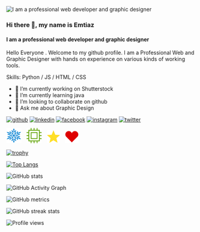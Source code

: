 ![I am a professional web developer and graphic designer](https://scontent.fdac41-1.fna.fbcdn.net/v/t39.30808-6/313267123_2920837604885139_5243575543214760913_n.jpg?_nc_cat=105&ccb=1-7&_nc_sid=8bfeb9&_nc_eui2=AeHPX9k_f2XxUMWcZaAoSe_t0nCRQUwXVTDScJFBTBdVMMHBXXSNYIUqdn-q7lV4bzOAbX1k0thGzzzaTrsousDM&_nc_ohc=UnXi6GudpiAAX--7B3Q&_nc_ht=scontent.fdac41-1.fna&oh=00_AfAkDTYRrBuL-49gZw7i0QoCAkAajOrUU5uPSVZhbI1qrg&oe=63F56D75)
### Hi there 👋, my name is Emtiaz
#### I am a professional web developer and graphic designer


Hello Everyone . Welcome to my github profile. I am a Professional Web and Graphic Designer with hands on experience on various kinds of working tools.

Skills: Python / JS / HTML / CSS

- 🔭 I’m currently working on Shutterstock 
- 🌱 I’m currently learning java 
- 👯 I’m looking to collaborate on github 
- 💬 Ask me about Graphic Design 


[<img src='https://cdn.jsdelivr.net/npm/simple-icons@3.0.1/icons/github.svg' alt='github' height='40'>](https://github.com/Emtiaz460)  [<img src='https://cdn.jsdelivr.net/npm/simple-icons@3.0.1/icons/linkedin.svg' alt='linkedin' height='40'>](https://www.linkedin.com/in/https://www.linkedin.com/in/emtiaz-ahmed-tuhin-25903b217//)  [<img src='https://cdn.jsdelivr.net/npm/simple-icons@3.0.1/icons/facebook.svg' alt='facebook' height='40'>](https://www.facebook.com/https://www.facebook.com/profile.php?id=100008767832793&sk=photos_by)  [<img src='https://cdn.jsdelivr.net/npm/simple-icons@3.0.1/icons/instagram.svg' alt='instagram' height='40'>](https://www.instagram.com/https://www.instagram.com/emtiaz460//)  [<img src='https://cdn.jsdelivr.net/npm/simple-icons@3.0.1/icons/twitter.svg' alt='twitter' height='40'>](https://twitter.com/https://www.twitter.com/emtiaz460)  

<a href='https://archiveprogram.github.com/'><img src='https://raw.githubusercontent.com/acervenky/animated-github-badges/master/assets/acbadge.gif' width='40' height='40'></a> <a href='https://docs.github.com/en/developers'><img src='https://raw.githubusercontent.com/acervenky/animated-github-badges/master/assets/devbadge.gif' width='40' height='40'></a> <a href='https://stars.github.com/'><img src='https://raw.githubusercontent.com/acervenky/animated-github-badges/master/assets/starbadge.gif' width='35' height='35'></a> <a href='https://docs.github.com/en/github/supporting-the-open-source-community-with-github-sponsors'><img src='https://raw.githubusercontent.com/acervenky/animated-github-badges/master/assets/sponsorbadge.gif' width='35' height='35'></a> 

[![trophy](https://github-profile-trophy.vercel.app/?username=Emtiaz460)](https://github.com/ryo-ma/github-profile-trophy)

[![Top Langs](https://github-readme-stats.vercel.app/api/top-langs/?username=Emtiaz460)](https://github.com/anuraghazra/github-readme-stats)

![GitHub stats](https://github-readme-stats.vercel.app/api?username=Emtiaz460&show_icons=true)  

![GitHub Activity Graph](https://activity-graph.herokuapp.com/graph?username=Emtiaz460)  

![GitHub metrics](https://metrics.lecoq.io/Emtiaz460)  

![GitHub streak stats](https://streak-stats.demolab.com/?user=Emtiaz460)  

![Profile views](https://gpvc.arturio.dev/Emtiaz460)  
